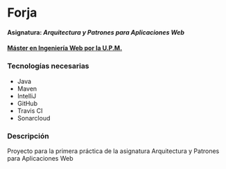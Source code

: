 # Forja
#### Asignatura: *Arquitectura y Patrones para Aplicaciones Web*
#### [Máster en Ingeniería Web por la U.P.M.](http://miw.etsisi.upm.es)

### Tecnologías necesarias
* Java
* Maven
* IntelliJ
* GitHub
* Travis CI
* Sonarcloud

### Descripción
Proyecto para la primera práctica de la asignatura Arquitectura y Patrones para Aplicaciones Web

